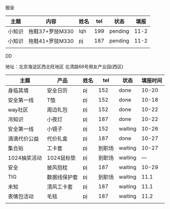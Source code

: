 掘金

| 主题   | 内容            | 姓名 | tel  | 状态    | 填报 |
| ------ | --------------- | ---- | ---- | ------- | ---- |
| 小知识 | 拖鞋37+罗技M330 | lqh  | 199  | pending | 11-2 |
| 小知识 | 拖鞋41+罗技M330 | pj   | 187  | pending | 11-2 |
|        |                 |      |      |         |      |

DD

地址：北京海淀区西北旺地区 北清路68号用友产业园(西区)

| 主题         | 产品         | 姓名 | tel    | 状态    | 填报时间 |
| ------------ | ------------ | ---- | ------ | ------- | -------- |
| 身临其境     | 安全日历     | pj   | 152    | done    | 10-20    |
| 安全第一线   | T恤          | pj   | 152    | done    | 10-18    |
| way社区      | 周边礼包     | pj   | 152    | done    | 10-22    |
| 冷知识       | 小夜灯       | pj   | 187    | done    | 10-22    |
| 安全第一线   | 小镜子       | pj   | 152    | waiting | 10-26    |
| 滴滴代价公益 | 代价礼盒     | pj   | 187    | done    | 10-27    |
| 集合贴       | 工卡套       | pj   | 到职场 | waiting | 10-27    |
| 1024抽奖活动 | 1024鼠标垫   | pj   | 到职场 | waiting | —        |
| 安全         | 披风抱枕     | pj   | 187    | waiting | 10-29    |
| TIG          | 数据线保护套 | pj   | 到职场 | waiting | 11.1     |
| 未知         | 清风工卡套   | pj   | 187    | waiting | 11.1     |
| 表情包活动   | 毛毯         | pj   | 187    | waiting | 11.2     |
|              |              |      |        |         |          |

